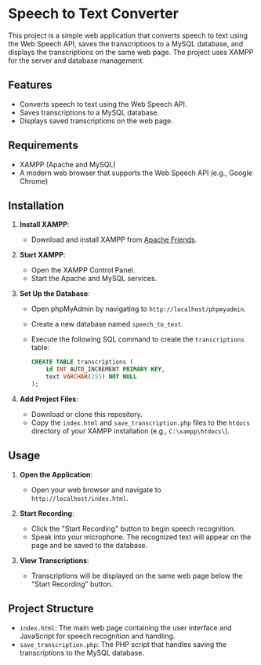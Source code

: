 # Speech to Text Converter

This project is a simple web application that converts speech to text using the Web Speech API, saves the transcriptions to a MySQL database, and displays the transcriptions on the same web page. The project uses XAMPP for the server and database management.

## Features

- Converts speech to text using the Web Speech API.
- Saves transcriptions to a MySQL database.
- Displays saved transcriptions on the web page.

## Requirements

- XAMPP (Apache and MySQL)
- A modern web browser that supports the Web Speech API (e.g., Google Chrome)

## Installation

1. **Install XAMPP**:
   - Download and install XAMPP from [Apache Friends](https://www.apachefriends.org/index.html).

2. **Start XAMPP**:
   - Open the XAMPP Control Panel.
   - Start the Apache and MySQL services.

3. **Set Up the Database**:
   - Open phpMyAdmin by navigating to `http://localhost/phpmyadmin`.
   - Create a new database named `speech_to_text`.
   - Execute the following SQL command to create the `transcriptions` table:

     ```sql
     CREATE TABLE transcriptions (
         id INT AUTO_INCREMENT PRIMARY KEY,
         text VARCHAR(255) NOT NULL
     );
     ```

4. **Add Project Files**:
   - Download or clone this repository.
   - Copy the `index.html` and `save_transcription.php` files to the `htdocs` directory of your XAMPP installation (e.g., `C:\xampp\htdocs\`).

## Usage

1. **Open the Application**:
   - Open your web browser and navigate to `http://localhost/index.html`.

2. **Start Recording**:
   - Click the "Start Recording" button to begin speech recognition.
   - Speak into your microphone. The recognized text will appear on the page and be saved to the database.

3. **View Transcriptions**:
   - Transcriptions will be displayed on the same web page below the "Start Recording" button.

## Project Structure

- `index.html`: The main web page containing the user interface and JavaScript for speech recognition and handling.
- `save_transcription.php`: The PHP script that handles saving the transcriptions to the MySQL database.
